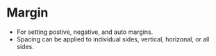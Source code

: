 # Margin

* For setting postive, negative, and auto margins.
* Spacing can be applied to individual sides, vertical, horizonal, or all sides.
